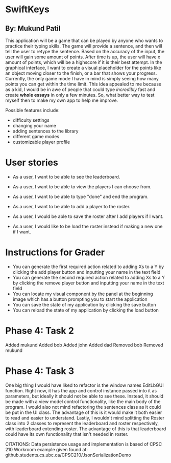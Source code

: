 # SwiftKeys
## By: Mukund Patil

This application will be a game that can be played by anyone who wants to practice 
their typing skills. The game will provide a sentence, and then will tell the user to retype
 the sentence. Based on the accuracy of the input, the user will gain some amount of points. After time is up, 
the user will have x amount of points, which will be a highscore if it is their best attempt. 
In the graphical interface, I want to create a visual placeholder for the points 
like an object moving closer to the finish, or a bar that shows your progress. 
Currently, the only game mode I have in mind is simply seeing how many points you can get
within the time limit. This idea appealed to me because as a kid, I would be in awe of people that 
could type *incredibly* fast and create **whole essays** in only a few minutes.
So, what better way to test myself then to make my own app to help me improve. 

Possible features include:
- difficulty settings
- changing your name
- adding sentences to the library
- different game modes
- customizable player profile


# User stories
- As a user, I want to be able to see the leaderboard.
- As a user, I want to be able to view the players I can choose from.
- As a user, I want to be able to type "done" and end the program.
- As a user, I want to be able to add a player to the roster.

- As a user, I would be able to save the roster after I add players if I want.
- As a user, I would like to be load the roster instead if making a new one if I want.

# Instructions for Grader
- You can generate the first required action related to adding Xs to a Y by clicking the add player button
    and inputting your name in the text field
- You can generate the second required action related to adding Xs to a Y by clicking the remove player button 
    and inputting your name in the text field
- You can locate my visual component by the panel at the beginning image which has a button
    prompting you to start the application
- You can save the state of my application by clicking the save button
- You can reload the state of my application by clicking the load button

# Phase 4: Task 2
Added mukund
Added bob
Added john
Added dad
Removed bob
Removed mukund

# Phase 4: Task 3
One big thing I would have liked to refactor is the window names EditLbGUI function. Right now, it
has the app and control instance passed into it as parameters, but ideally it should not be able to see these.
Instead, it should be made with a view model control functionality, like the main body of the program. I would
also not mind refactoring the sentences class as it could be put in the UI class. The advantage of this is it would 
make it both easier to read and easier to understand. Lastly, I wouldn't mind splitting
the Roster class into 2 classes to represent the leaderboard and roster respectively, with leaderboard extending roster. 
The advantage of this is that leaderboard could have its own functionality that isn't needed in roster.


CITATIONS: Data persistence usage and implementation is based of CPSC 210 Workroom example given found at:
github.students.cs.ubc.ca/CPSC210/JsonSerializationDemo
